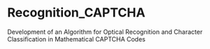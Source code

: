 # Recognition_CAPTCHA
Development of an Algorithm for Optical Recognition and Character Classification in Mathematical CAPTCHA Codes
